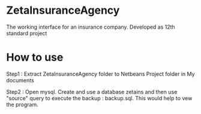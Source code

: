 # ZetaInsuranceAgency
The working interface for an insurance company. Developed as 12th standard project

# How to use

Step1 : Extract ZetaInsuranceAgency folder to Netbeans Project folder in My documents

Step2 : Open mysql. Create and use a database zetains and then use "source" query to execute the backup : backup.sql.
This would help to vew the program.
